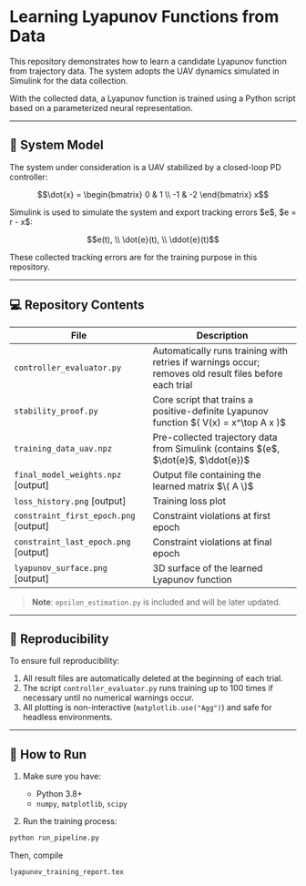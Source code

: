 # Learning Lyapunov Functions from Data

This repository demonstrates how to learn a candidate Lyapunov function from trajectory data. The system adopts the UAV dynamics simulated in Simulink for the data collection.

With the collected data, a Lyapunov function is trained using a Python script based on a parameterized neural representation.

---

## 🧠 System Model

The system under consideration is a UAV stabilized by a closed-loop PD controller:

```math
\dot{x} =
\begin{bmatrix}
0 &  1 \\
-1 & -2
\end{bmatrix} x
```

Simulink is used to simulate the system and export tracking errors $e\$, $e = r - x\$:

```math
e(t), \\
\dot{e}(t), \\
\ddot{e}(t)
```

These collected tracking errors are for the training purpose in this repository.

---

## 💻 Repository Contents


| File                                  | Description                                                                                            |
| ------------------------------------- | ------------------------------------------------------------------------------------------------------ |
| `controller_evaluator.py`             | Automatically runs training with retries if warnings occur; removes old result files before each trial |
| `stability_proof.py`                  | Core script that trains a positive-definite Lyapunov function $\( V(x) = x^\top A x \)\$               |
| `training_data_uav.npz`               | Pre-collected trajectory data from Simulink (contains $\(e\$, $\dot{e}\$, $\ddot{e})\$                 |
| `final_model_weights.npz` [output]    | Output file containing the learned matrix $\( A \)$                                                    |
| `loss_history.png` [output]           | Training loss plot                                                                                     |
| `constraint_first_epoch.png` [output] | Constraint violations at first epoch                                                                   |
| `constraint_last_epoch.png` [output]  | Constraint violations at final epoch                                                                   |
| `lyapunov_surface.png` [output]       | 3D surface of the learned Lyapunov function                                                            |

> **Note**: `epsilon_estimation.py` is included and will be later updated.

---

## 🔁 Reproducibility

To ensure full reproducibility:

1. All result files are automatically deleted at the beginning of each trial.
2. The script `controller_evaluator.py` runs training up to 100 times if necessary until no numerical warnings occur.
3. All plotting is non-interactive (`matplotlib.use("Agg")`) and safe for headless environments.

---

## 🚀 How to Run

1. Make sure you have:

   - Python 3.8+
   - `numpy`, `matplotlib`, `scipy`
2. Run the training process:

```bash
python run_pipeline.py
```
Then, compile
```
lyapunov_training_report.tex
```

